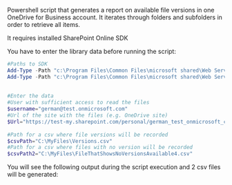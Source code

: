 Powershell script that generates a report on available file versions in one OneDrive for Business account. It iterates through folders and subfolders in order to retrieve all items.

 

 

 

It requires installed  SharePoint Online SDK 

You have to enter the library data before running the script:

```PowerShell
#Paths to SDK   
Add-Type -Path "c:\Program Files\Common Files\microsoft shared\Web Server Extensions\15\ISAPI\Microsoft.SharePoint.Client.dll"   
Add-Type -Path "c:\Program Files\Common Files\microsoft shared\Web Server Extensions\15\ISAPI\Microsoft.SharePoint.Client.Runtime.dll"   
 
 
#Enter the data 
#User with sufficient access to read the files 
$username="german@test.onmicrosoft.com" 
#Url of the site with the files (e.g. OneDrive site) 
$Url="https://test-my.sharepoint.com/personal/german_test_onmicrosoft_com" 
 
#Path for a csv where file versions will be recorded 
$csvPath="C:\MyFiles\Versions.csv" 
#Path for a csv where files with no version will be recorded 
$csvPath2="C:\MyFiles\FileThatShowsNoVersionsAvailable4.csv" 
 ```
You will see the following output during the script execution and 2 csv files will be generated:

